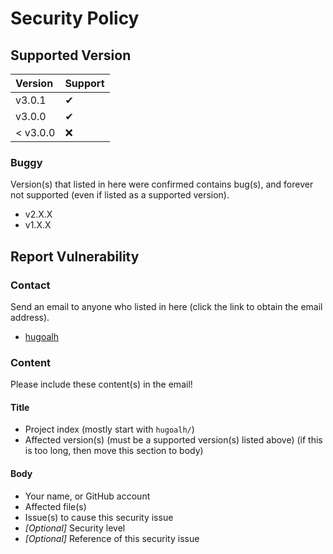 # Security Policy

## Supported Version

| **Version** | **Support** |
|:----|:----|
| v3.0.1 | ✔ |
| v3.0.0 | ✔ |
| < v3.0.0 | ❌ |

### Buggy

Version(s) that listed in here were confirmed contains bug(s), and forever not supported (even if listed as a supported version).

- v2.X.X
- v1.X.X

## Report Vulnerability

### Contact

Send an email to anyone who listed in here (click the link to obtain the email address).

- [hugoalh](https://github.com/hugoalh)

### Content

Please include these content(s) in the email!

#### Title

- Project index (mostly start with `hugoalh/`)
- Affected version(s) (must be a supported version(s) listed above) (if this is too long, then move this section to body)

#### Body

- Your name, or GitHub account
- Affected file(s)
- Issue(s) to cause this security issue
- *\[Optional\]* Security level
- *\[Optional\]* Reference of this security issue
